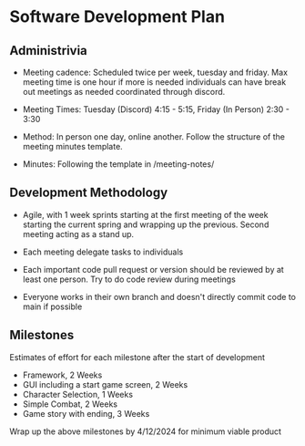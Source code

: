 # Software Development Plan

## Administrivia
* Meeting cadence: Scheduled twice per week, tuesday and friday. Max meeting time is one hour if more is needed individuals can have break out meetings as needed coordinated through discord.

* Meeting Times: Tuesday (Discord) 4:15 - 5:15, Friday (In Person) 2:30 - 3:30

* Method: In person one day, online another. Follow the structure of the meeting minutes template.

* Minutes: Following the template in /meeting-notes/


## Development Methodology
* Agile, with 1 week sprints starting at the first meeting of the week starting the current spring and wrapping up the previous. Second meeting acting as a stand up.

* Each meeting delegate tasks to individuals 

* Each important code pull request or version should be reviewed by at least one person. Try to do code review during meetings

* Everyone works in their own branch and doesn't directly commit code to main if possible

## Milestones
Estimates of effort for each milestone after the start of development

* Framework, 2 Weeks
* GUI including a start game screen, 2 Weeks
* Character Selection, 1 Weeks
* Simple Combat, 2 Weeks
* Game story with ending, 3 Weeks

Wrap up the above milestones by 4/12/2024 for minimum viable product
